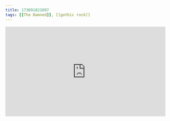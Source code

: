 ```yaml
---
title: 173091821097
tags: [[The Damned]], [[gothic rock]]
---
```

<iframe allow="accelerometer; autoplay; clipboard-write; encrypted-media; gyroscope; picture-in-picture" allowfullscreen="" frameborder="0" height="281" id="youtube_iframe" src="https://www.youtube.com/embed/N8NL4RVOVig?feature=oembed&amp;enablejsapi=1&amp;origin=https://safe.txmblr.com&amp;wmode=opaque" width="500"></iframe>